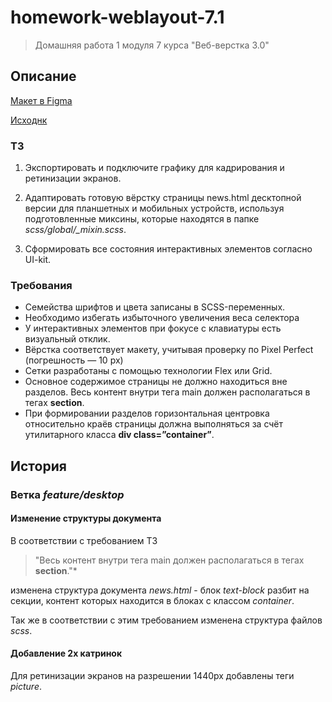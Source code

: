 # homework-weblayout-7.1

> Домашняя работа 1 модуля 7 курса "Веб-верстка 3.0"

## Описание

[Макет в Figma](https://www.figma.com/file/Nf2hsF0DtKBBr8kwo5w1Ln/Sminex-%D0%98%D0%9D%D0%A2%D0%95%D0%9A%D0%9E---%D0%9F%D1%80%D0%BE%D0%B5%D0%BA%D1%82%D1%8B-Q3-(%D0%90%D0%B4%D0%B0%D0%BF%D1%82%D0%B8%D0%B2)?type=design&node-id=0-1&mode=design)

[Исходнк](https://drive.google.com/file/d/1jAQM9z4J-x20N_2tznRTB1pK_21dY3_z/view)

### ТЗ

1. Экспортировать и подключите графику для кадрирования и ретинизации экранов.

2. Адаптировать готовую вёрстку страницы news.html десктопной версии для планшетных и мобильных устройств, используя подготовленные миксины, которые находятся в папке *scss/global/_mixin.scss*.

3. Сформировать все состояния интерактивных элементов согласно UI-kit.

### Требования

- Семейства шрифтов и цвета записаны в SCSS-переменных.
- Необходимо избегать избыточного увеличения веса селектора
- У интерактивных элементов при фокусе с клавиатуры есть визуальный отклик.
- Вёрстка соответствует макету, учитывая проверку по Pixel Perfect (погрешность — 10 px)
- Сетки разработаны с помощью технологии Flex или Grid.
- Основное содержимое страницы не должно находиться вне разделов. Весь контент внутри тега main должен располагаться в тегах **section**.
- При формировании разделов горизонтальная центровка относительно краёв страницы должна выполняться за счёт утилитарного класса **div class=”container”**.

## История

### Ветка *feature/desktop*

#### Изменение структуры документа

В соответствии с требованием ТЗ
> "Весь контент внутри тега main должен располагаться в тегах **section**."*

 изменена структура документа *news.html* - блок *text-block* разбит на секции, контент которых находится в блоках с классом *container*.

Так же в соответствии с этим требованием изменена структура файлов *scss*.

#### Добавление 2x катринок

Для ретинизации экранов на разрешении 1440px добавлены теги *picture*.
